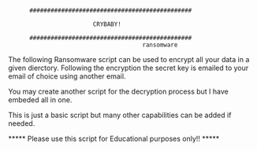           ##############################################

                            CRYBABY!

          ##############################################
                                          ransomware

The following Ransomware script can be used to encrypt all your data in a given dierctory.
Following the encryption the secret key is emailed to your email of choice using another email.

You may create another script for the decryption process but I have embeded all in one.

This is just a basic script but many other capabilities can be added if needed.

***** Please use this script for Educational purposes only!! *****
